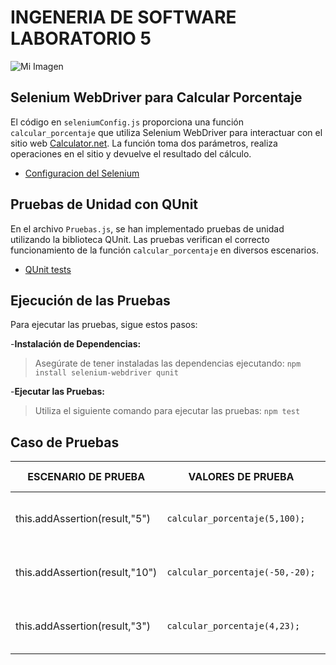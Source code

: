 # INGENERIA DE SOFTWARE LABORATORIO 5
![Mi Imagen](https://upload.wikimedia.org/wikipedia/commons/thumb/9/9f/Selenium_logo.svg/2560px-Selenium_logo.svg.png)

## Selenium WebDriver para Calcular Porcentaje

El código en `seleniumConfig.js` proporciona una función `calcular_porcentaje` que utiliza Selenium WebDriver para interactuar con el sitio web [Calculator.net](http://www.calculator.net/). La función toma dos parámetros, realiza operaciones en el sitio y devuelve el resultado del cálculo.

- [Configuracion del Selenium ](seleniumConfig.js)

##  Pruebas de Unidad con QUnit

En el archivo `Pruebas.js`, se han implementado pruebas de unidad utilizando la biblioteca QUnit. Las pruebas verifican el correcto funcionamiento de la función `calcular_porcentaje` en diversos escenarios.

- [QUnit tests ](Pruebas.js)

## Ejecución de las Pruebas

Para ejecutar las pruebas, sigue estos pasos:

-**Instalación de Dependencias:**
> Asegúrate de tener instaladas las dependencias ejecutando:
`npm install selenium-webdriver qunit`

-**Ejecutar las Pruebas:**
> Utiliza el siguiente comando para ejecutar las pruebas:
`npm test`


## Caso de Pruebas


|       ESCENARIO DE PRUEBA     |VALORES DE PRUEBA    |RESULTADO DE PRUEBA    |
|----------------|-------------------------------|-----------------------------|
|this.addAssertion(result,"5")|`calcular_porcentaje(5,100);`|El resultado debería ser igual a 5 (TRUE)|
|this.addAssertion(result,"10")|`calcular_porcentaje(-50,-20);`|El resultado debería ser igual a 10 (TRUE)|
|this.addAssertion(result,"3")|`calcular_porcentaje(4,23);`|El resultado debería ser igual a 3 (FALSE)|

